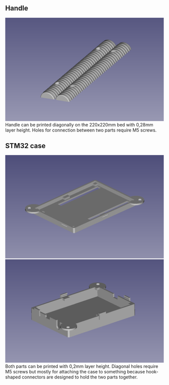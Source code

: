 ## Handle
![alt text](../Images/Handle.png "Handle")
Handle can be printed diagonally on the 220x220mm bed with 0,28mm layer height. Holes for connection between two parts require M5 screws.

## STM32 case
![alt text](../Images/stm32Lower.png "stm32 lower part")
![alt text](../Images/stm32Upper.png "stm32 upper part")
Both parts can be printed with 0,2mm layer height. Diagonal holes require M5 screws but mostly for attaching the case to something because hook-shaped connectors are designed to hold the two parts together.


